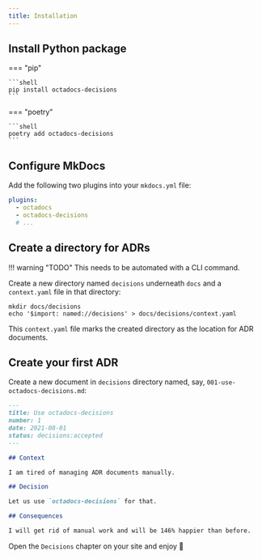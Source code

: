```yaml
---
title: Installation
---
```


## Install Python package

=== "pip"

    ```shell
    pip install octadocs-decisions
    ```

=== "poetry"

    ```shell
    poetry add octadocs-decisions
    ```

## Configure MkDocs

Add the following two plugins into your `mkdocs.yml` file:

```yaml
plugins:
  - octadocs
  - octadocs-decisions
  # ...
```

## Create a directory for ADRs

!!! warning "TODO"
    This needs to be automated with a CLI command.

Create a new directory named `decisions` underneath `docs` and a `context.yaml` file in that directory:

```shell
mkdir docs/decisions
echo '$import: named://decisions' > docs/decisions/context.yaml
```

This `context.yaml` file marks the created directory as the location for ADR documents.

## Create your first ADR

Create a new document in `decisions` directory named, say, `001-use-octadocs-decisions.md`:

```markdown
---
title: Use octadocs-decisions
number: 1
date: 2021-08-01
status: decisions:accepted
---

## Context

I am tired of managing ADR documents manually.

## Decision

Let us use `octadocs-decisions` for that.

## Consequences

I will get rid of manual work and will be 146% happier than before.
```

Open the `Decisions` chapter on your site and enjoy 🙂 
